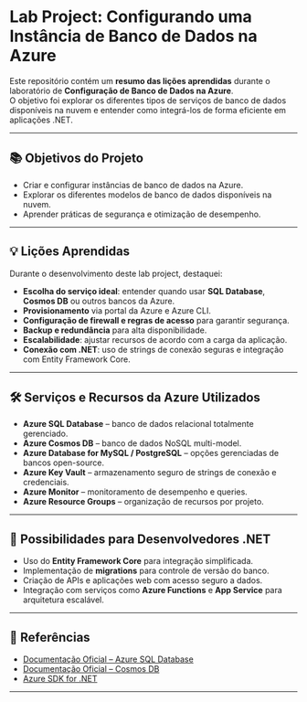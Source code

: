 # Lab Project: Configurando uma Instância de Banco de Dados na Azure

Este repositório contém um **resumo das lições aprendidas** durante o laboratório de **Configuração de Banco de Dados na Azure**.  
O objetivo foi explorar os diferentes tipos de serviços de banco de dados disponíveis na nuvem e entender como integrá-los de forma eficiente em aplicações .NET.

---

## 📚 Objetivos do Projeto

- Criar e configurar instâncias de banco de dados na Azure.
- Explorar os diferentes modelos de banco de dados disponíveis na nuvem.
- Aprender práticas de segurança e otimização de desempenho.

---

## 💡 Lições Aprendidas

Durante o desenvolvimento deste lab project, destaquei:

- **Escolha do serviço ideal**: entender quando usar **SQL Database**, **Cosmos DB** ou outros bancos da Azure.
- **Provisionamento** via portal da Azure e Azure CLI.
- **Configuração de firewall e regras de acesso** para garantir segurança.
- **Backup e redundância** para alta disponibilidade.
- **Escalabilidade**: ajustar recursos de acordo com a carga da aplicação.
- **Conexão com .NET**: uso de strings de conexão seguras e integração com Entity Framework Core.

---

## 🛠 Serviços e Recursos da Azure Utilizados

- **Azure SQL Database** – banco de dados relacional totalmente gerenciado.
- **Azure Cosmos DB** – banco de dados NoSQL multi-model.
- **Azure Database for MySQL / PostgreSQL** – opções gerenciadas de bancos open-source.
- **Azure Key Vault** – armazenamento seguro de strings de conexão e credenciais.
- **Azure Monitor** – monitoramento de desempenho e queries.
- **Azure Resource Groups** – organização de recursos por projeto.

---

## 🚀 Possibilidades para Desenvolvedores .NET

- Uso do **Entity Framework Core** para integração simplificada.
- Implementação de **migrations** para controle de versão do banco.
- Criação de APIs e aplicações web com acesso seguro a dados.
- Integração com serviços como **Azure Functions** e **App Service** para arquitetura escalável.

---

## 🔗 Referências

- [Documentação Oficial – Azure SQL Database](https://learn.microsoft.com/azure/azure-sql/)
- [Documentação Oficial – Cosmos DB](https://learn.microsoft.com/azure/cosmos-db/)
- [Azure SDK for .NET](https://learn.microsoft.com/dotnet/azure/)

---
